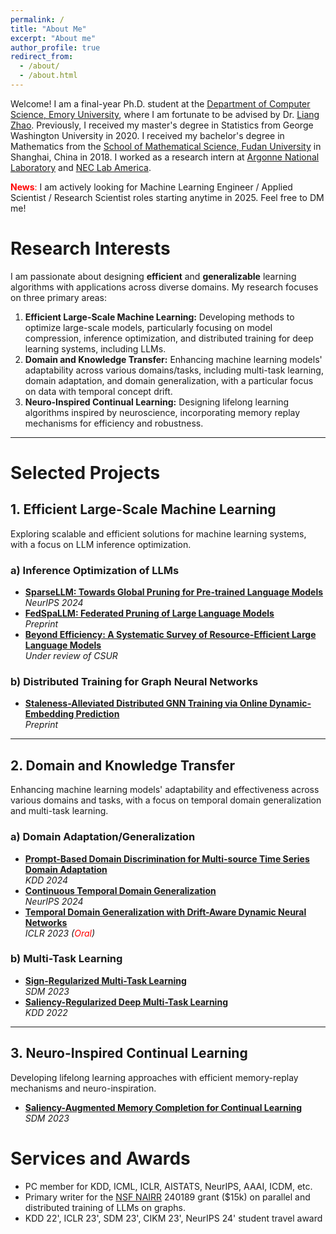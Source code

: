 ```yaml
---
permalink: /
title: "About Me"
excerpt: "About me"
author_profile: true
redirect_from: 
  - /about/
  - /about.html
---
```


Welcome! I am a final-year Ph.D. student at the [Department of Computer Science, Emory University](https://www.cs.emory.edu/home/), where I am fortunate to be advised by Dr. [Liang Zhao](https://cs.emory.edu/~lzhao41/). Previously, I received my master's degree in Statistics from George Washington University in 2020. I received my bachelor's degree in Mathematics from the [School of Mathematical Science, Fudan University](https://math.fudan.edu.cn/) in Shanghai, China in 2018. I worked as a research intern at [Argonne National Laboratory](https://www.anl.gov/) and  [NEC Lab America](https://www.nec-labs.com/).

<span style="color: red;">**News**:</span> I am actively looking for Machine Learning Engineer / Applied Scientist / Research Scientist roles starting anytime in 2025. Feel free to DM me!

# Research Interests
I am passionate about designing **efficient** and **generalizable** learning algorithms with applications across diverse domains. My research focuses on three primary areas:

1. **Efficient Large-Scale Machine Learning:** Developing methods to optimize large-scale models, particularly focusing on model compression, inference optimization, and distributed training for deep learning systems, including LLMs.  
2. **Domain and Knowledge Transfer:** Enhancing machine learning models' adaptability across various domains/tasks, including multi-task learning, domain adaptation, and domain generalization, with a particular focus on data with temporal concept drift.  
3. **Neuro-Inspired Continual Learning:** Designing lifelong learning algorithms inspired by neuroscience, incorporating memory replay mechanisms for efficiency and robustness.

---

# Selected Projects

## 1. Efficient Large-Scale Machine Learning
Exploring scalable and efficient solutions for machine learning systems, with a focus on LLM inference optimization.

### a) Inference Optimization of LLMs
- [**SparseLLM: Towards Global Pruning for Pre-trained Language Models**](https://arxiv.org/pdf/2402.17946)  
  _NeurIPS 2024_
- [**FedSpaLLM: Federated Pruning of Large Language Models**](https://arxiv.org/pdf/2410.14852)  
  _Preprint_  
- [**Beyond Efficiency: A Systematic Survey of Resource-Efficient Large Language Models**](https://arxiv.org/abs/2401.00625)  
  _Under review of CSUR_

### b) Distributed Training for Graph Neural Networks
- [**Staleness-Alleviated Distributed GNN Training via Online Dynamic-Embedding Prediction**](https://arxiv.org/pdf/2308.13466)  
  _Preprint_

---

## 2. Domain and Knowledge Transfer
Enhancing machine learning models' adaptability and effectiveness across various domains and tasks, with a focus on temporal domain generalization and multi-task learning.

### a) Domain Adaptation/Generalization
- [**Prompt-Based Domain Discrimination for Multi-source Time Series Domain Adaptation**](https://arxiv.org/abs/2312.12276)  
  _KDD 2024_  
- [**Continuous Temporal Domain Generalization**](https://arxiv.org/abs/2405.16075)  
  _NeurIPS 2024_  
- [**Temporal Domain Generalization with Drift-Aware Dynamic Neural Networks**](https://openreview.net/pdf?id=sWOsRj4nT1n)  
  _ICLR 2023 (<span style="color: red;">Oral</span>)_

### b) Multi-Task Learning
- [**Sign-Regularized Multi-Task Learning**](https://epubs.siam.org/doi/pdf/10.1137/1.9781611977653.ch89)  
  _SDM 2023_  
- [**Saliency-Regularized Deep Multi-Task Learning**](https://dl.acm.org/doi/pdf/10.1145/3534678.3539442)  
  _KDD 2022_

---

## 3. Neuro-Inspired Continual Learning
Developing lifelong learning approaches with efficient memory-replay mechanisms and neuro-inspiration.
- [**Saliency-Augmented Memory Completion for Continual Learning**](https://epubs.siam.org/doi/pdf/10.1137/1.9781611977653.ch28)  
  _SDM 2023_



Services and Awards
======
* PC member for KDD, ICML, ICLR, AISTATS, NeurIPS, AAAI, ICDM, etc.
* Primary writer for the [NSF NAIRR](https://nairrpilot.org/) 240189 grant ($15k) on parallel and distributed training of LLMs on graphs.
* KDD 22', ICLR 23', SDM 23', CIKM 23', NeurIPS 24' student travel award



